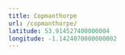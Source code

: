 ```yaml
---
title: Copmanthorpe
url: /copmanthorpe/
latitude: 53.914527400000004
longitude: -1.1424070000000002
---
```

